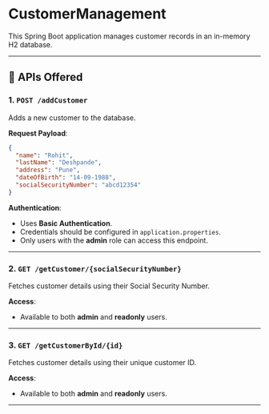 # CustomerManagement

This Spring Boot application manages customer records in an in-memory H2 database.

---

## 📌 APIs Offered

### 1. `POST /addCustomer`

Adds a new customer to the database.

**Request Payload**:
```json
{
  "name": "Rohit",
  "lastName": "Deshpande",
  "address": "Pune",
  "dateOfBirth": "14-09-1988",
  "socialSecurityNumber": "abcd12354"
}
```

**Authentication**:
- Uses **Basic Authentication**.
- Credentials should be configured in `application.properties`.
- Only users with the **admin** role can access this endpoint.

---

### 2. `GET /getCustomer/{socialSecurityNumber}`

Fetches customer details using their Social Security Number.

**Access**:
- Available to both **admin** and **readonly** users.

---

### 3. `GET /getCustomerById/{id}`

Fetches customer details using their unique customer ID.

**Access**:
- Available to both **admin** and **readonly** users.

---
